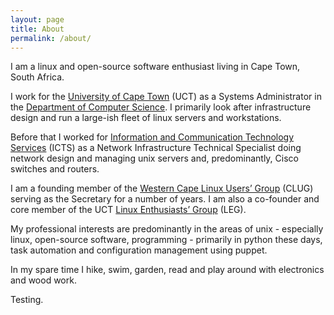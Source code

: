 ```yaml
---
layout: page
title: About
permalink: /about/
---
```


I am a linux and open-source software enthusiast living in Cape Town,
South Africa.

I work for the [University of Cape Town](http://www.uct.ac.za) (UCT) as
a Systems Administrator in the [Department of Computer
Science](https://www.cs.uct.ac.za).  I primarily look after
infrastructure design and run a large-ish fleet of linux servers and
workstations.

Before that I worked for [Information and
Communication Technology Services](http://www.icts.uct.ac.za) (ICTS)
as a Network Infrastructure Technical Specialist doing network design
and managing unix servers and, predominantly, Cisco switches and routers.

I am a founding member of the 
[Western Cape Linux Users’ Group](http://www.clug.org.za) (CLUG) serving
as the Secretary for a number of years. I am also a co-founder and core
member of the UCT [Linux Enthusiasts’ Group](http://www.leg.uct.ac.za)
(LEG).

My professional interests are predominantly in the areas of unix -
especially linux, open-source software, programming - primarily in
python these days,  task automation and configuration management using
puppet.

In my spare time I hike, swim, garden, read and play around with 
electronics and wood work.

Testing.
